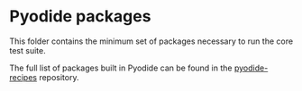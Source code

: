 # Pyodide packages

This folder contains the minimum set of packages necessary to run the core test suite.

The full list of packages built in Pyodide can be found in the [pyodide-recipes](https://github.com/pyodide/pyodide-recipes) repository.
